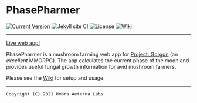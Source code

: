 # PhasePharmer

[![Current Version](https://img.shields.io/badge/dynamic/json?color=https://img.shields.io/badge/-brightgreen-brightgreen&label=version&prefix=v&query=$.version&url=https://raw.githubusercontent.com/Umbra-Aeterna-Labs/PhasePharmer/master/package.json)](https://github.com/Umbra-Aeterna-Labs/PhasePharmer/releases/latest)
![Jekyll site CI](https://img.shields.io/endpoint?url=https://gist.githubusercontent.com/chrismabon/e99ded6c32d2e8ac8fa156166571eace/raw/badge-ci.json)
[![License](https://img.shields.io/badge/license-GNU_GPLv3-blue.svg)](https://github.com/Umbra-Aeterna-Labs/PhasePharmer/blob/master/LICENSE)
[![Wiki](https://img.shields.io/badge/visit-wiki-blueviolet.svg)](https://github.com/Umbra-Aeterna-Labs/PhasePharmer/wiki)

---

[Live web app!](https://phasepharmer.app/)

PhasePharmer is a mushroom farming web app for 
[Project: Gorgon](https://projectgorgon.com) (an *excellent* MMORPG). 
The app calculates the current phase of the moon and provides useful 
fungal growth information for avid mushroom farmers.

Please see the [Wiki](https://github.com/Umbra-Aeterna-Labs/PhasePharmer/wiki) for setup and usage.

---

    Copyright (C) 2021 Umbra Aeterna Labs
